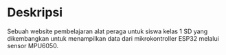 # Deskripsi
Sebuah website pembelajaran alat peraga untuk siswa kelas 1 SD yang dikembangkan untuk menampilkan data dari mikrokontroller ESP32 melalui sensor MPU6050.
